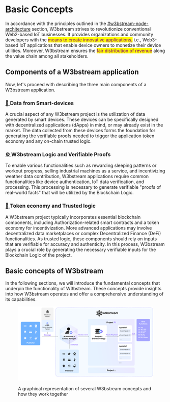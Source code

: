 # Basic Concepts

In accordance with the principles outlined in the [#w3bstream-node-architecture](../../#w3bstream-node-architecture "mention") section, W3bstream strives to revolutionize conventional Web2-based IoT businesses. It provides organizations and community developers with the <mark style="color:purple;">means to create innovative applications,</mark> i.e.,  Web3-based IoT applications that enable device owners to monetize their device utilities. Moreover, W3bstream ensures the <mark style="color:purple;">fair distribution of revenue</mark> along the value chain among all stakeholders.

## Components of a W3bstream application

Now, let's proceed with describing the three main components of a W3bstream application.

### [📡 ](https://emojipedia.org/satellite-antenna/)Data from Smart-devices

A crucial aspect of any W3bstream project is the utilization of data generated by smart devices. These devices can be specifically designed with decentralized applications (dApps) in mind, or may already exist in the market. The data collected from these devices forms the foundation for generating the verifiable proofs needed to trigger the application token economy and any on-chain trusted logic.

### [⚙️  ](https://emojipedia.org/gear/)W3bstream Logic and Verifiable Proofs

To enable various functionalities such as rewarding sleeping patterns or workout progress, selling industrial machines as a service, and incentivizing weather data contribution, W3bstream applications require common functionalities like device authentication, IoT data verification, and processing. This processing is necessary to generate verifiable "proofs of real-world facts" that will be utilized by the Blockchain Logic.

### [🔗 ](https://emojipedia.org/link/)Token economy and Trusted logic

A W3bstream project typically incorporates essential blockchain components, including Authorization-related smart contracts and a token economy for incentivization. More advanced applications may involve decentralized data marketplaces or complex Decentralized Finance (DeFi) functionalities. As trusted logic, these components should rely on inputs that are verifiable for accuracy and authenticity. In this process, W3bstream plays a crucial role by generating the necessary verifiable inputs for the Blockchain Logic of the project.

## Basic concepts of W3bstream

In the following sections, we will introduce the fundamental concepts that underpin the functionality of W3bstream. These concepts provide insights into how W3bstream operates and offer a comprehensive understanding of its capabilities.

<figure><img src="../../.gitbook/assets/image (12).png" alt=""><figcaption><p>A graphical representation of several W3bstream concepts and how they work together</p></figcaption></figure>

